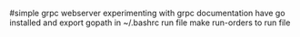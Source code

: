 #simple grpc webserver experimenting with grpc documentation 
have go installed and export gopath in ~/.bashrc
run file make run-orders to run file 
